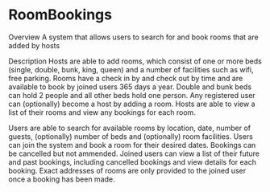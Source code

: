 # RoomBookings


Overview
A system that allows users to search for and book rooms that are added by hosts


Description
Hosts are able to add rooms, which consist of one or more beds (single, double, bunk, king, queen) and a number of facilities such as wifi, free parking. Rooms have a check in by and check out by time and are available to book by joined users 365 days a year. Double and bunk beds can hold 2 people and all other beds hold one person. Any registered user can (optionally) become a host by adding a room. Hosts are able to view a list of their rooms and view any bookings for each room.

Users are able to search for available rooms by location, date, number of guests, (optionally) number of beds and (optionally) room facilities.
Users can join the system and book a room for their desired dates. Bookings can be cancelled but not ammended. Joined users can view a list of their future and past bookings, including cancelled bookings and view details for each booking. Exact addresses of rooms are only provided to the joined user once a booking has been made.
